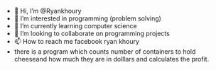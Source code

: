 - 👋 Hi, I’m @Ryankhoury
- 👀 I’m interested in programming (problem solving)
- 🌱 I’m currently learning computer science
- 💞️ I’m looking to collaborate on programming projects 
- 📫 How to reach me facebook ryan khoury
- there is a program which counts number of containers to hold cheeseand how much they are in dolllars and calculates the profit.
<!---
Ryankhoury/Ryankhoury is a ✨ special ✨ repository because its `README.md` (this file) appears on your GitHub profile.
You can click the Preview link to take a look at your changes.
--->

